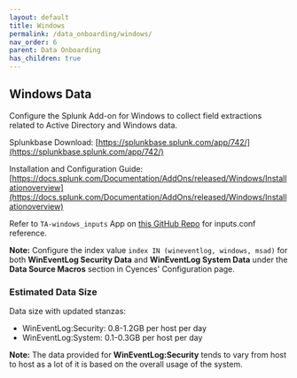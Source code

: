 ```yaml
---
layout: default
title: Windows 
permalink: /data_onboarding/windows/
nav_order: 6
parent: Data Onboarding
has_children: true
---
```


## **Windows Data**

Configure the Splunk Add-on for Windows to collect field extractions related to Active Directory and Windows data. 

Splunkbase Download:
[https://splunkbase.splunk.com/app/742/](https://splunkbase.splunk.com/app/742/) 

Installation and Configuration Guide:
[https://docs.splunk.com/Documentation/AddOns/released/Windows/Installationoverview](https://docs.splunk.com/Documentation/AddOns/released/Windows/Installationoverview)

Refer to `TA-windows_inputs` App on [this GitHub Repo](https://github.com/CrossRealms/Windows-Input-Apps) for inputs.conf reference.

**Note:** Configure the index value `index IN (wineventlog, windows, msad)` for both **WinEventLog Security Data** and **WinEventLog System Data** under the **Data Source Macros** section in Cyences' Configuration page.

### Estimated Data Size
Data size with updated stanzas:
* WinEventLog:Security: 0.8-1.2GB per host per day 
* WinEventLog:System: 0.1-0.3GB per host per day

**Note:** The data provided for **WinEventLog:Security** tends to vary from host to host as a lot of it is based on the overall usage of the system.